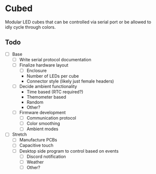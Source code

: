 # Cubed
Modular LED cubes that can be controlled via serial port or be allowed to idly
cycle through colors.

## Todo
- [ ] Base
  - [ ] Write serial protocol documentation
  - [ ] Finalize hardware layout
    - [ ] Enclosure
    - Number of LEDs per cube
    - Connector style (likely just female headers)
  - [ ] Decide ambient functionality
    - Time based (RTC required?)
    - Themometer based
    - Random
    - Other?
  - [ ] Firmware development
    - [ ] Communication protocol
    - [ ] Color smoothing
    - [ ] Ambient modes

- [ ] Stretch
  - [ ] Manufacture PCBs
  - [ ] Capacitive touch
  - [ ] Desktop side program to control based on events
    - [ ] Discord notification
    - [ ] Weather
    - [ ] Other?
